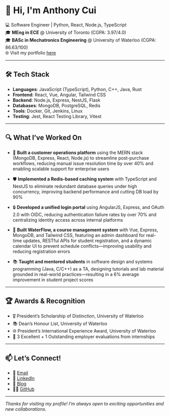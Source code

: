 # 👋 Hi, I'm Anthony Cui

💻 Software Engineer | Python, React, Node.js, TypeScript  
🎓 **MEng in ECE** @ University of Toronto (CGPA: 3.97/4.0)  
🎓 **BASc in Mechatronics Engineering** @ University of Waterloo (CGPA: 86.63/100)  
🌐 Visit my portfolio [here](https://yuanlong-anthony-cui.netlify.app/career/)

---

## 🛠 Tech Stack

- **Languages**: JavaScript (TypeScript), Python, C++, Java, Rust  
- **Frontend**: React, Vue, Angular, Tailwind CSS  
- **Backend**: Node.js, Express, NestJS, Flask  
- **Databases**: MongoDB, PostgreSQL, Redis  
- **Tools**: Docker, Git, Jenkins, Linux  
- **Testing**: Jest, React Testing Library, Vitest  

---

## 🔍 What I’ve Worked On

- 🚀 **Built a customer operations platform** using the MERN stack (MongoDB, Express, React, Node.js) to streamline post-purchase workflows, reducing manual issue resolution time by over 40% and enabling scalable support for enterprise users

- 🛡️ **Implemented a Redis-based caching system** with TypeScript and NestJS to eliminate redundant database queries under high concurrency, improving backend performance and cutting DB load by 90%

- 🔒 **Developed a unified login portal** using AngularJS, Express, and OAuth 2.0 with OIDC, reducing authentication failure rates by over 70% and centralizing identity access across internal platforms

- 📘 **Built WaterFlow, a course management system** with Vue, Express, MongoDB, and Tailwind CSS, featuring an admin dashboard for real-time updates, RESTful APIs for student registration, and a dynamic calendar UI to prevent schedule conflicts—improving usability and reducing registration errors

- 📚 **Taught and mentored students** in software design and systems programming (Java, C/C++) as a TA, designing tutorials and lab material grounded in real-world practices—resulting in a 6% average improvement in student project scores

---

## 🏆 Awards & Recognition

- 🎖️ President’s Scholarship of Distinction, University of Waterloo
- 📚 Dean’s Honour List, University of Waterloo
- 🌐 President’s International Experience Award, University of Waterloo
- 🌟 3 Excellent + 1 Outstanding employer evaluations from internships

---

## 📫 Let’s Connect!

- 📧 [Email](yuanlong.cui@outlook.com)  
- 🔗 [LinkedIn](https://www.linkedin.com/in/yuanlong-tony-cui)  
- 🧠 [Blog](https://yuanlong-anthony-cui.netlify.app/)  
- 🧑‍💻 [GitHub](https://github.com/Yuanlong-Tony-Cui)

---

_Thanks for visiting my profile! I’m always open to exciting opportunities and new collaborations._
